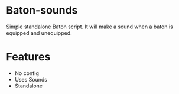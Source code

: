 # Baton-sounds
Simple standalone Baton script. It will make a sound when a baton is equipped and unequipped.

# Features
- No config 
- Uses Sounds
- Standalone
